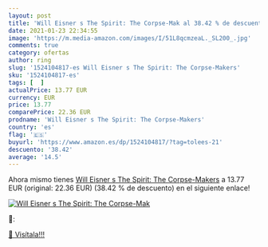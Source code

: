 ```yaml
---
layout: post
title: 'Will Eisner s The Spirit: The Corpse-Mak al 38.42 % de descuento'
date: 2021-01-23 22:34:55
image: 'https://m.media-amazon.com/images/I/51L8qcmzeaL._SL200_.jpg'
comments: true
category: ofertas
author: ring
slug: '1524104817-es Will Eisner s The Spirit: The Corpse-Makers'
sku: '1524104817-es'
tags: [  ]
actualPrice: 13.77 EUR
currency: EUR
price: 13.77
comparePrice: 22.36 EUR
prodname: 'Will Eisner s The Spirit: The Corpse-Makers'
country: 'es'
flag: '🇪🇸'
buyurl: 'https://www.amazon.es/dp/1524104817/?tag=tolees-21'
descuento: '38.42'
average: '14.5'
---
```


Ahora mismo tienes [Will Eisner s The Spirit: The Corpse-Makers](https://www.amazon.es/dp/1524104817/?tag=tolees-21) a 13.77 EUR (original: 22.36 EUR) (38.42 %  de descuento) en el siguiente enlace!

[![Will Eisner s The Spirit: The Corpse-Mak](https://m.media-amazon.com/images/I/51L8qcmzeaL._SL200_.jpg)](https://www.amazon.es/dp/1524104817/?tag=tolees-21)

🔎:


[🛒 Visítala!!!](https://www.amazon.es/dp/1524104817/?tag=tolees-21)

